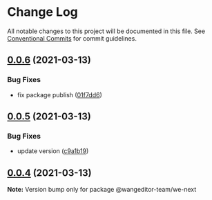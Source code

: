 # Change Log

All notable changes to this project will be documented in this file.
See [Conventional Commits](https://conventionalcommits.org) for commit guidelines.

## [0.0.6](https://github.com/wangeditor-team/wangEditor-next/compare/@wangeditor-team/we-next@0.0.5...@wangeditor-team/we-next@0.0.6) (2021-03-13)


### Bug Fixes

* fix package publish ([01f7dd6](https://github.com/wangeditor-team/wangEditor-next/commit/01f7dd6103f9ce50e2df83b6485338431684fe63))





## [0.0.5](https://github.com/wangeditor-team/wangEditor-next/compare/@wangeditor-team/we-next@0.0.4...@wangeditor-team/we-next@0.0.5) (2021-03-13)


### Bug Fixes

* update version ([c9a1b19](https://github.com/wangeditor-team/wangEditor-next/commit/c9a1b19132db57067a9bf55d83e2972637fc0412))





## [0.0.4](https://github.com/wangeditor-team/wangEditor-next/compare/@wangeditor-team/we-next@0.0.3...@wangeditor-team/we-next@0.0.4) (2021-03-13)

**Note:** Version bump only for package @wangeditor-team/we-next
